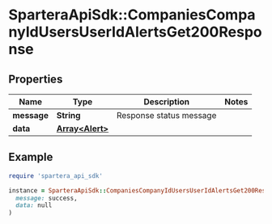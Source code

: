 # SparteraApiSdk::CompaniesCompanyIdUsersUserIdAlertsGet200Response

## Properties

| Name | Type | Description | Notes |
| ---- | ---- | ----------- | ----- |
| **message** | **String** | Response status message |  |
| **data** | [**Array&lt;Alert&gt;**](Alert.md) |  |  |

## Example

```ruby
require 'spartera_api_sdk'

instance = SparteraApiSdk::CompaniesCompanyIdUsersUserIdAlertsGet200Response.new(
  message: success,
  data: null
)
```

